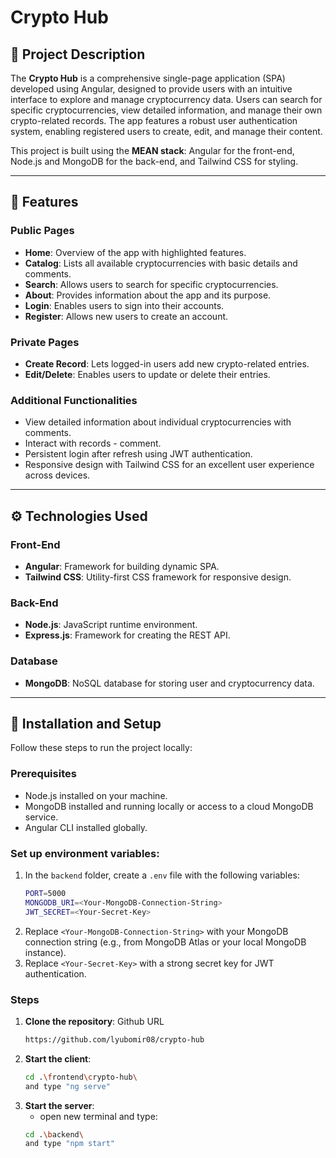 # Crypto Hub

## 📜 Project Description

The **Crypto Hub** is a comprehensive single-page application (SPA) developed using Angular, designed to provide users with an intuitive interface to explore and manage cryptocurrency data. Users can search for specific cryptocurrencies, view detailed information, and manage their own crypto-related records. The app features a robust user authentication system, enabling registered users to create, edit, and manage their content.

This project is built using the **MEAN stack**: Angular for the front-end, Node.js and MongoDB for the back-end, and Tailwind CSS for styling.

---

## 🌟 Features

### Public Pages

- **Home**: Overview of the app with highlighted features.
- **Catalog**: Lists all available cryptocurrencies with basic details and comments.
- **Search**: Allows users to search for specific cryptocurrencies.
- **About**: Provides information about the app and its purpose.
- **Login**: Enables users to sign into their accounts.
- **Register**: Allows new users to create an account.

### Private Pages

- **Create Record**: Lets logged-in users add new crypto-related entries.
- **Edit/Delete**: Enables users to update or delete their entries.

### Additional Functionalities

- View detailed information about individual cryptocurrencies with comments.
- Interact with records - comment.
- Persistent login after refresh using JWT authentication.
- Responsive design with Tailwind CSS for an excellent user experience across devices.

---

## ⚙️ Technologies Used

### Front-End

- **Angular**: Framework for building dynamic SPA.
- **Tailwind CSS**: Utility-first CSS framework for responsive design.

### Back-End

- **Node.js**: JavaScript runtime environment.
- **Express.js**: Framework for creating the REST API.

### Database

- **MongoDB**: NoSQL database for storing user and cryptocurrency data.

---

## 🚀 Installation and Setup

Follow these steps to run the project locally:

### Prerequisites

- Node.js installed on your machine.
- MongoDB installed and running locally or access to a cloud MongoDB service.
- Angular CLI installed globally.

### **Set up environment variables**:

1. In the `backend` folder, create a `.env` file with the following variables:
     ```bash
     PORT=5000
     MONGODB_URI=<Your-MongoDB-Connection-String>
     JWT_SECRET=<Your-Secret-Key>

3. Replace `<Your-MongoDB-Connection-String>` with your MongoDB connection string (e.g., from MongoDB Atlas or your local MongoDB instance).
4. Replace `<Your-Secret-Key>` with a strong secret key for JWT authentication.


### Steps

1. **Clone the repository**:
   Github URL
   ```bash
   https://github.com/lyubomir08/crypto-hub
3. **Start the client**:
   ```bash
   cd .\frontend\crypto-hub\
   and type "ng serve"
4. **Start the server**:
   - open new terminal and type:
   ```bash
   cd .\backend\
   and type "npm start"

   
